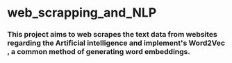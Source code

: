 # web_scrapping_and_NLP
### This project aims to web scrapes the text data from websites regarding the Artificial intelligence and implement's **Word2Vec** , a common method of generating word embeddings.
